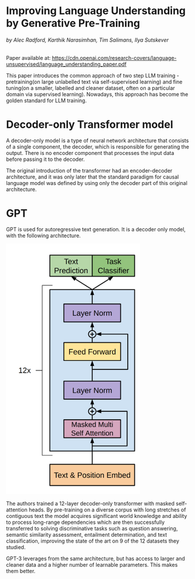 # Improving Language Understanding by Generative Pre-Training
###### by Alec Radford, Karthik Narasimhan, Tim Salimans,  Ilya Sutskever

Paper available at: https://cdn.openai.com/research-covers/language-unsupervised/language_understanding_paper.pdf

This paper introduces the common approach of two step LLM training - pretraining(on large unlabelled text via self-supervised learning) and fine tuning(on a smaller, labelled and cleaner dataset, often on a particular domain via supervised learning). Nowadays, this approach has become the golden standard for LLM training.

# Decoder-only Transformer model

A decoder-only model is a type of neural network architecture that consists of a single component, the decoder, which is responsible for generating the output. There is no encoder component that processes the input data before passing it to the decoder.

The original introduction of the transformer had an encoder-decoder architecture, and it was only later that the standard paradigm for causal language model was defined by using only the decoder part of this original architecture.


# GPT
GPT is used for autoregressive text generation. It is a decoder only model, with the following architecture.

![alt text](image-20.png)

The authors trained a 12-layer decoder-only transformer with masked self-attention heads. By pre-training on a diverse corpus with long stretches of contiguous text the model acquires significant world knowledge and ability to process long-range dependencies which are then successfully transferred to solving discriminative tasks such as question answering, semantic similarity assessment, entailment determination, and text classification, improving the state of the art on 9 of the 12 datasets they studied.

GPT-3 leverages from the same architecture, but has access to larger and cleaner data and a higher number of learnable parameters. This makes them better.
